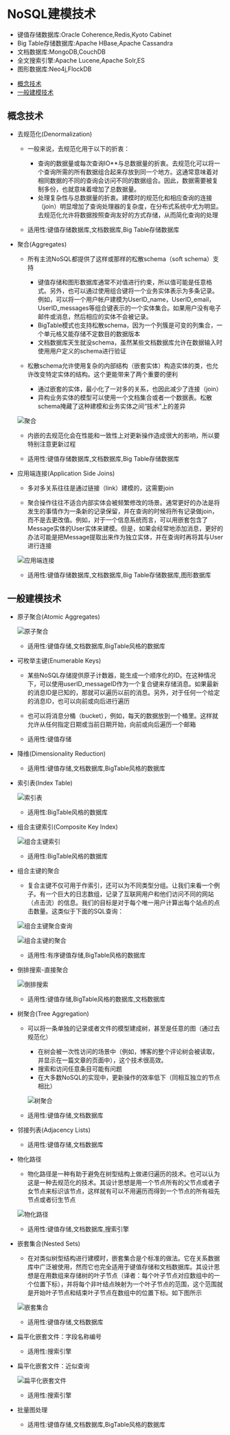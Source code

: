 # NoSQL建模技术

- 键值存储数据库:Oracle Coherence,Redis,Kyoto Cabinet
- Big Table存储数据库:Apache HBase,Apache Cassandra
- 文档数据库:MongoDB,CouchDB
- 全文搜索引擎:Apache Lucene,Apache Solr,ES
- 图形数据库:Neo4j,FlockDB

+ [概念技术](#概念技术) 
+ [一般建模技术](#一般建模技术)
  
## 概念技术

- 去规范化(Denormalization)

  - 一般来说，去规范化用于以下的折衷：
  
    - 查询的数据量或每次查询IO**与总数据量的折衷。去规范化可以将一个查询所需的所有数据组合起来存放到同一个地方。这通常意味着对相同数据的不同的查询会访问不同的数据组合。因此，数据需要被复制多份，也就意味着增加了总数据量。
    - 处理复杂性与总数据量的折衷。建模时的规范化和相应查询的连接（join）明显增加了查询处理器的复杂度，在分布式系统中尤为明显。去规范化允许将数据按照查询友好的方式存储，从而简化查询的处理

  - 适用性:键值存储数据库,文档数据库,Big Table存储数据库
  
- 聚合(Aggregates)

  - 所有主流NoSQL都提供了这样或那样的松散schema（soft schema）支持
    - 键值存储和图形数据库通常不对值进行约束，所以值可能是任意格式。另外，也可以通过使用组合键将一个业务实体表示为多条记录。例如，可以将一个用户帐户建模为UserID_name，UserID_email，UserID_messages等组合键表示的一个实体集合。如果用户没有电子邮件或消息，然后相应的实体不会被记录。
    - BigTable模式也支持松散schema，因为一个列簇是可变的列集合，一个单元格又能存储不定数目的数据版本
    - 文档数据库天生就没schema，虽然某些文档数据库允许在数据输入时使用用户定义的schema进行验证
    
  - 松散schema允许使用复杂的内部结构（嵌套实体）构造实体的类，也允许改变特定实体的结构。这个更能带来了两个重要的便利
    - 通过嵌套的实体，最小化了一对多的关系，也因此减少了连接（join）
    - 异构业务实体的模型可以使用一个文档集合或者一个数据表。松散schema掩藏了这种建模和业务实体之间“技术”上的差异
    
  ![聚合](./resource/聚合.png)
  
  - 内嵌的去规范化会在性能和一致性上对更新操作造成很大的影响，所以要特别注意更新过程
  
  - 适用性:键值存储数据库,文档数据库,Big Table存储数据库
  
- 应用端连接(Application Side Joins)

  - 多对多关系往往是通过链接（link）建模的，这需要join
  
  - 聚合操作往往不适合内部实体会被频繁修改的场景。通常更好的办法是将发生的事情作为一条新的记录保留，并在查询的时候将所有记录做join，而不是去更改值。例如，对于一个信息系统而言，可以用嵌套包含了Message实体的User实体来建模。但是，如果会经常地添加消息，更好的办法可能是把Message提取出来作为独立实体，并在查询时再将其与User进行连接
  
  ![应用端连接](./resource/应用端连接.png)
  
  - 适用性:键值存储数据库,文档数据库,Big Table存储数据库,图形数据库
  
## 一般建模技术

- 原子聚合(Atomic Aggregates)

  ![原子聚合](./resource/原子聚合.png)

  - 适用性:键值存储,文档数据库,BigTable风格的数据库
- 可枚举主键(Enumerable Keys)

  - 某些NoSQL存储提供原子计数器，能生成一个顺序化的ID。在这种情况下，可以使用userID_messageID作为一个复合键来存储消息。如果最新的消息ID是已知的，那就可以遍历以前的消息。另外，对于任何一个给定的消息ID，也可以向前或向后进行遍历
  - 也可以将消息分桶（bucket），例如，每天的数据放到一个桶里。这样就允许从任何指定日期或当前日期开始，向前或向后遍历一个邮箱
  
  - 适用性:键值存储
- 降维(Dimensionality Reduction)
  - 适用性:键值存储,文档数据库,BigTable风格的数据库
- 索引表(Index Table)

  ![索引表](./resource/索引表.png)

  - 适用性:BigTable风格的数据库
- 组合主键索引(Composite Key Index)

  ![组合主键索引](./resource/组合主键索引.png)
  
  - 适用性:BigTable风格的数据库
- 组合主键的聚合

  - 复合主键不仅可用于作索引，还可以为不同类型分组。让我们来看一个例子。有一个巨大的日志数组，记录了互联网用户和他们访问不同的网站（点击流）的信息。我们的目标是对于每个唯一用户计算出每个站点的点击数量。这类似于下面的SQL查询：
  
  ![组合主键聚合查询](./resource/组合主键聚合查询.png)
  
  ![组合主键的聚合](./resource/组合主键的聚合.png)
  
  - 适用性:有序键值存储,BigTable风格的数据库
- 倒排搜索-直接聚合

  ![倒排搜索](./resource/倒排搜索.png)

  - 适用性:键值存储,BigTable风格的数据库,文档数据库
- 树聚合(Tree Aggregation)

  - 可以将一条单独的记录或者文件的模型建成树，甚至是任意的图（通过去规范化）
    - 在树会被一次性访问的场景中（例如，博客的整个评论树会被读取，并显示在一篇文章的页面中），这个技术很高效。
    - 搜索和访问任意条目可能有问题
    - 在大多数NoSQL的实现中，更新操作的效率低下（同相互独立的节点相比）
    
    ![树聚合](./resource/树聚合.png)
    
  - 适用性:键值存储,文档数据库
- 邻接列表(Adjacency Lists)
  - 适用性:键值存储,文档数据库
- 物化路径

  - 物化路径是一种有助于避免在树型结构上做递归遍历的技术。也可以认为这是一种去规范化的技术。其设计思想是用一个节点所有的父节点或者子女节点来标识该节点，这样就有可以不用遍历而得到一个节点的所有祖先节点或者衍生节点
  
  ![物化路径](./resource/物化路径.png)
  
  - 适用性:键值存储,文档数据库,搜索引擎
- 嵌套集合(Nested Sets)

  - 在对类似树型结构进行建模时，嵌套集合是个标准的做法。它在关系数据库中广泛被使用，然而它也完全适用于键值存储和文档数据库。其设计思想是在用数组来存储树的叶子节点（译者：每个叶子节点对应数组中的一个位置下标），并将每个非叶结点映射为一个叶子节点的范围，这个范围就是开始叶子节点和结束叶子节点在数组中的位置下标。如下图所示
  
  ![嵌套集合](./resource/嵌套集合.png)

  - 适用性:键值存储,文档数据库
- 扁平化嵌套文件：字段名称编号
  - 适用性:搜索引擎
- 扁平化嵌套文件：近似查询

  ![扁平化嵌套文件](./resource/扁平化嵌套文件.png)

  - 适用性:搜索引擎
- 批量图处理
  - 适用性:键值存储,文档数据库,BigTable风格的数据库